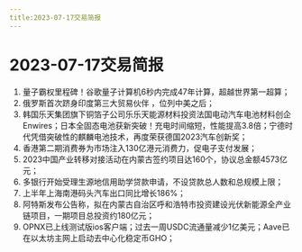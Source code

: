```yaml
---
title:2023-07-17交易简报
---
```

# 2023-07-17交易简报
1. 量子霸权里程碑！谷歌量子计算机6秒内完成47年计算，超越世界第一超算；
2. 俄罗斯首次跻身印度第三大贸易伙伴 ，位列中美之后；
3. 韩国乐天集团旗下铜箔子公司乐乐天能源材料投资法国电动汽车电池材料创企Enwires；日本全固态电池获新突破！充电时间缩短，性能提高3.8倍；宁德时代凭借突破性的麒麟电池技术，再度荣获德国2023汽车创新奖；
4. 香港第二期消费券为市场注入130亿港元消费力，促电子支付发展；
5. 2023中国产业转移对接活动在内蒙古签约项目达160个，协议总金额4573亿元；
6. 多银行开始受理生源地信用助学贷款申请，不设贷款总人数和总规模上限；
7. 上半年上海南港码头汽车出口同比增长186%；
8. 阿特斯发布公告称，拟在内蒙古自治区呼和浩特市投资建设光伏新能源全产业链项目，一期项目总投资约180亿元；
9. OPNX已上线测试版ios客户端；过去一周USDC流通量减少1亿美元；Aave已在以太坊主网上启动去中心化稳定币GHO；
